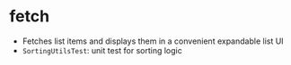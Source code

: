 # fetch

- Fetches list items and displays them in a convenient expandable list UI
- `SortingUtilsTest`: unit test for sorting logic